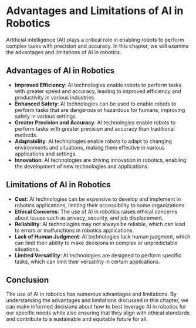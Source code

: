 Advantages and Limitations of AI in Robotics
==========================================================================================

Artificial intelligence (AI) plays a critical role in enabling robots to perform complex tasks with precision and accuracy. In this chapter, we will examine the advantages and limitations of AI in robotics.

Advantages of AI in Robotics
----------------------------

* **Improved Efficiency**: AI technologies enable robots to perform tasks with greater speed and accuracy, leading to improved efficiency and productivity in various industries.
* **Enhanced Safety**: AI technologies can be used to enable robots to perform tasks that are dangerous or hazardous for humans, improving safety in various settings.
* **Greater Precision and Accuracy**: AI technologies enable robots to perform tasks with greater precision and accuracy than traditional methods.
* **Adaptability**: AI technologies enable robots to adapt to changing environments and situations, making them effective in various applications and settings.
* **Innovation**: AI technologies are driving innovation in robotics, enabling the development of new technologies and applications.

Limitations of AI in Robotics
-----------------------------

* **Cost**: AI technologies can be expensive to develop and implement in robotics applications, limiting their accessibility to some organizations.
* **Ethical Concerns**: The use of AI in robotics raises ethical concerns about issues such as privacy, security, and job displacement.
* **Reliability**: AI technologies may not always be reliable, which can lead to errors or malfunctions in robotics applications.
* **Lack of Human Judgment**: AI technologies lack human judgment, which can limit their ability to make decisions in complex or unpredictable situations.
* **Limited Versatility**: AI technologies are designed to perform specific tasks, which can limit their versatility in certain applications.

Conclusion
----------

The use of AI in robotics has numerous advantages and limitations. By understanding the advantages and limitations discussed in this chapter, we can make informed decisions about how to best leverage AI in robotics for our specific needs while also ensuring that they align with ethical standards and contribute to a sustainable and equitable future for all.


